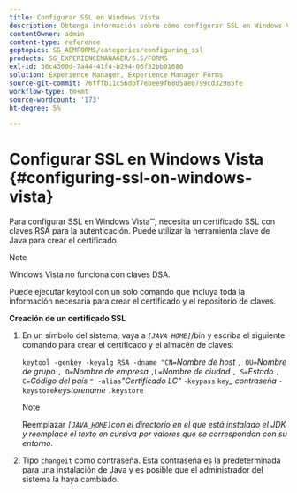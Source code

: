 ```yaml
---
title: Configurar SSL en Windows Vista
description: Obtenga información sobre cómo configurar SSL en Windows Vista. Utilice y ejecute la herramienta Java Keytool para generar el certificado SSL con claves RSA para la autenticación.
contentOwner: admin
content-type: reference
geptopics: SG_AEMFORMS/categories/configuring_ssl
products: SG_EXPERIENCEMANAGER/6.5/FORMS
exl-id: 36c4300d-7a44-41f4-b294-06f32bb01686
solution: Experience Manager, Experience Manager Forms
source-git-commit: 76fffb11c56dbf7ebee9f6805ae0799cd32985fe
workflow-type: tm+mt
source-wordcount: '173'
ht-degree: 5%

---
```


# Configurar SSL en Windows Vista {#configuring-ssl-on-windows-vista}

Para configurar SSL en Windows Vista™, necesita un certificado SSL con claves RSA para la autenticación. Puede utilizar la herramienta clave de Java para crear el certificado.

>[!NOTE]
>
>Windows Vista no funciona con claves DSA.

Puede ejecutar keytool con un solo comando que incluya toda la información necesaria para crear el certificado y el repositorio de claves.

**Creación de un certificado SSL**

1. En un símbolo del sistema, vaya a *`[JAVA HOME]`*/bin y escriba el siguiente comando para crear el certificado y el almacén de claves:

   `keytool -genkey -keyalg RSA -dname "CN=`*Nombre de host* `, OU=`*Nombre de grupo* `, O=`*Nombre de empresa* `,L=`*Nombre de ciudad* `, S=`*Estado* `, C=`*Código del país* `" -alias`*&quot;Certificado LC&quot;* `-keypass` `key`*_* *contraseña* `-keystore`*keystorename* `.keystore`

   >[!NOTE]
   >
   >Reemplazar *`[JAVA_HOME]`con el directorio en el que está instalado el JDK y reemplace el texto en cursiva por valores que se correspondan con su entorno.*

1. Tipo `changeit` como contraseña. Esta contraseña es la predeterminada para una instalación de Java y es posible que el administrador del sistema la haya cambiado.
